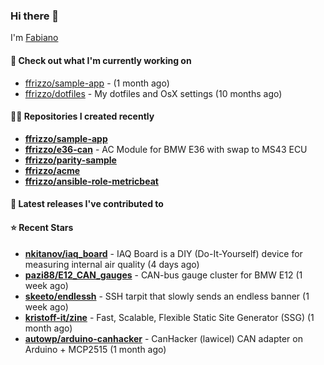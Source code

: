 ### Hi there 👋

I'm [Fabiano](https://ffrizzo.com)

#### 👷 Check out what I'm currently working on


- [ffrizzo/sample-app](https://github.com/ffrizzo/sample-app) -  (1 month ago)
- [ffrizzo/dotfiles](https://github.com/ffrizzo/dotfiles) - My dotfiles and OsX settings (10 months ago)

#### 👨‍💻 Repositories I created recently
- **[ffrizzo/sample-app](https://github.com/ffrizzo/sample-app)**
- **[ffrizzo/e36-can](https://github.com/ffrizzo/e36-can)** - AC Module for BMW E36 with swap to MS43 ECU
- **[ffrizzo/parity-sample](https://github.com/ffrizzo/parity-sample)**
- **[ffrizzo/acme](https://github.com/ffrizzo/acme)**
- **[ffrizzo/ansible-role-metricbeat](https://github.com/ffrizzo/ansible-role-metricbeat)**

#### 🚀 Latest releases I've contributed to



#### ⭐ Recent Stars


- **[nkitanov/iaq_board](https://github.com/nkitanov/iaq_board)** - IAQ Board is a DIY (Do-It-Yourself) device for measuring internal air quality (4 days ago)
- **[pazi88/E12_CAN_gauges](https://github.com/pazi88/E12_CAN_gauges)** - CAN-bus gauge cluster for BMW E12 (1 week ago)
- **[skeeto/endlessh](https://github.com/skeeto/endlessh)** - SSH tarpit that slowly sends an endless banner (1 week ago)
- **[kristoff-it/zine](https://github.com/kristoff-it/zine)** - Fast, Scalable, Flexible Static Site Generator (SSG) (1 month ago)
- **[autowp/arduino-canhacker](https://github.com/autowp/arduino-canhacker)** - CanHacker (lawicel) CAN adapter on Arduino &#43; MCP2515 (1 month ago)
